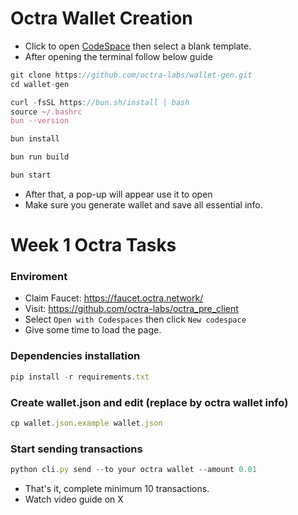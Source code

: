# Octra Wallet Creation 

- Click to open  [CodeSpace](https://github.com/codespaces) then select a blank template.
- After opening the terminal follow below guide

```javascript
git clone https://github.com/octra-labs/wallet-gen.git
cd wallet-gen
```
```javascript
curl -fsSL https://bun.sh/install | bash
source ~/.bashrc
bun --version
```
```javascript
bun install
```
```javascript
bun run build
```
```javascript
bun start
```

-  After that, a pop-up will appear use it to open
-  Make sure you generate wallet and save all essential info.


# Week 1 Octra Tasks

### Enviroment
- Claim Faucet: https://faucet.octra.network/
- Visit: https://github.com/octra-labs/octra_pre_client
- Select `Open with Codespaces` then click `New codespace`
- Give some time to load the page.

### Dependencies installation
```javascript
pip install -r requirements.txt
```

### Create wallet.json and edit (replace by octra wallet info)
```javascript
cp wallet.json.example wallet.json
```

### Start sending transactions
```javascript
python cli.py send --to your octra wallet --amount 0.01
```

- That's it, complete minimum 10 transactions.
- Watch video guide on X
  
